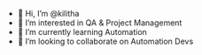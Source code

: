 - 👋 Hi, I’m @kilitha
- 👀 I’m interested in QA & Project Management
- 🌱 I’m currently learning Automation
- 💞️ I’m looking to collaborate on Automation Devs
